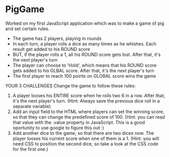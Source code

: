# PigGame
Worked on my first JavaScript application which was to make a game of pig and set certain rules.



- The game has 2 players, playing in rounds
- In each turn, a player rolls a dice as many times as he whishes. Each result get added to his ROUND score
- BUT, if the player rolls a 1, all his ROUND score gets lost. After that, it's the next player's turn
- The player can choose to 'Hold', which means that his ROUND score gets added to his GLBAL score. After that, it's the next player's turn
- The first player to reach 100 points on GLOBAL score wins the game

YOUR 3 CHALLENGES
Change the game to follow these rules:

1. A player looses his ENTIRE score when he rolls two 6 in a row. After that, it's the next player's turn. (Hint: Always save the previous dice roll in a separate variable)
2. Add an input field to the HTML where players can set the winning score, 
so that they can change the predefined score of 100. (Hint: you can read that value with the .value property in JavaScript. 
This is a good oportunity to use google to figure this out :)
3. Add another dice to the game, so that there are two dices now. The player looses his current score when one of them is a 1. 
(Hint: you will need CSS to position the second dice, so take a look at the CSS code for the first one.)

